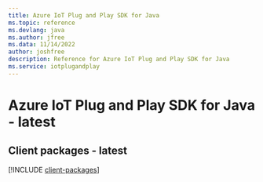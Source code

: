 ```yaml
---
title: Azure IoT Plug and Play SDK for Java
ms.topic: reference
ms.devlang: java
ms.author: jfree
ms.data: 11/14/2022
author: joshfree
description: Reference for Azure IoT Plug and Play SDK for Java
ms.service: iotplugandplay
---
```

# Azure IoT Plug and Play SDK for Java - latest

## Client packages - latest
[!INCLUDE [client-packages](iot-plug-and-play-client-index.md)]